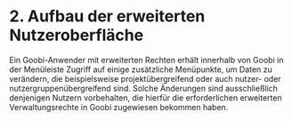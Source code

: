 # 2. Aufbau der erweiterten Nutzeroberfläche

Ein Goobi-Anwender mit erweiterten Rechten erhält innerhalb von Goobi in der Menüleiste Zugriff auf einige zusätzliche Menüpunkte, um Daten zu verändern, die beispielsweise projektübergreifend oder auch nutzer- oder nutzergruppenübergreifend sind. Solche Änderungen sind ausschließlich denjenigen Nutzern vorbehalten, die hierfür die erforderlichen erweiterten Verwaltungsrechte in Goobi zugewiesen bekommen haben.

